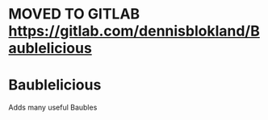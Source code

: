 # MOVED TO GITLAB https://gitlab.com/dennisblokland/Baublelicious

# Baublelicious
Adds many useful Baubles

